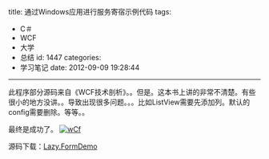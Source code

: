 title: 通过Windows应用进行服务寄宿示例代码
tags:
  - C＃
  - WCF
  - 大学
  - 总结
id: 1447
categories:
  - 学习笔记
date: 2012-09-09 19:28:44
---

此程序部分源码来自《WCF技术剖析》。。但是。这本书上讲的非常不清楚。有些很小的地方没讲。。导致出现很多问题。。。比如ListView需要先添加列。默认的config需要删除。等等。。

最终是成功了。
[![](/images/7390df89e6e155098b41900c68b850b956f79a4d.jpg "wCf")](http://leaverimage.b0.upaiyun.com/26808_o.jpg)

源码下载：[Lazy.FormDemo](http://dl.vmall.com/c0d8askuak)